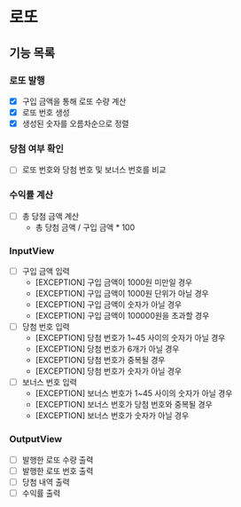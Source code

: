 # 로또

## 기능 목록

### 로또 발행
- [x] 구입 금액을 통해 로또 수량 계산
- [x] 로또 번호 생성
- [x] 생성된 숫자를 오름차순으로 정렬 

### 당첨 여부 확인
- [ ] 로또 번호와 당첨 번호 및 보너스 번호를 비교

### 수익률 계산
- [ ] 총 당첨 금액 계산
  - 총 당첨 금액 / 구입 금액 * 100

### InputView
- [ ] 구입 금액 입력
  - [EXCEPTION] 구입 금액이 1000원 미만일 경우
  - [EXCEPTION] 구입 금액이 1000원 단위가 아닐 경우
  - [EXCEPTION] 구입 금액이 숫자가 아닐 경우
  - [EXCEPTION] 구입 금액이 100000원을 초과할 경우
- [ ] 당첨 번호 입력
  - [EXCEPTION] 당첨 번호가 1~45 사이의 숫자가 아닐 경우
  - [EXCEPTION] 당첨 번호가 6개가 아닐 경우
  - [EXCEPTION] 당첨 번호가 중복될 경우
  - [EXCEPTION] 당첨 번호가 숫자가 아닐 경우
- [ ] 보너스 번호 입력
  - [EXCEPTION] 보너스 번호가 1~45 사이의 숫자가 아닐 경우
  - [EXCEPTION] 보너스 번호가 당첨 번호와 중복될 경우
  - [EXCEPTION] 보너스 번호가 숫자가 아닐 경우

### OutputView
- [ ] 발행한 로또 수량 출력
- [ ] 발행한 로또 번호 출력
- [ ] 당첨 내역 출력
- [ ] 수익률 출력